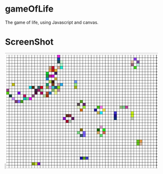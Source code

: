 # gameOfLife
The game of life, using Javascript and canvas.

# ScreenShot
![Screenshot](Screenshot.png)
